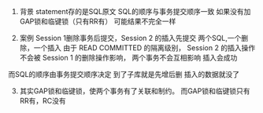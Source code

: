 1. 背景
statement存的是SQL原文
SQL的顺序与事务提交顺序一致
如果没有加GAP锁和临键锁（只有RR有）
可能结果不完全一样

2. 案例
Session 1删除事务后提交，Session 2 的插入先提交
两个SQL,一个删除，一个插入
由于 READ COMMITTED 的隔离级别，
Session 2 的插入操作不会被 Session 1 的删除操作影响，
两个事务不会互相影响
插入会成功


而SQL的顺序由事务提交顺序决定
到了子库就是先增后删
插入的数据就没了

3. 其实GAP锁和临键锁，使两个事务有了关联和制约。
而GAP锁和临键锁只有RR有，RC没有


